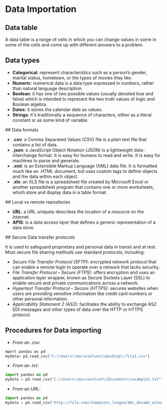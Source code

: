 # Data Importation

## Data table

A data table is a range of cells in which you can change values in some in some of the cells and come up with different answers to a problem.


## Data types

+ **Categorical**: represent characteristics such as a person’s gender, marital status, hometown, or the types of movies they like.
+ **Numeric**: numerical data is a data type expressed in numbers, rather than natural language description.
+ **Boolean**: it has one of two possible values (usually denoted true and false) which is intended to represent the two truth values of logic and Boolean algebra. 
+ **Dates**: it stores the calendar date as values.
+ **Strings**: it's traditionally a sequence of characters, either as a literal constant or as some kind of variable.


## Data formats

- **.csv**: a Comma Separated Values (CSV) file is a plain text file that contains a list of data.
- **.json**: a JavaScript Object Notation (JSON) is a lightweight data-interchange format. It is easy for humans to read and write. It is easy for machines to parse and generate.
- **.xml**: is an Extensible Markup Language (XML) data file. It is formatted much like an .HTML document, but uses custom tags to define objects and the data within each object. 
- **.xls**: an XLS file is a spreadsheet file created by Microsoft Excel or another spreadsheet program that contains one or more worksheets, which store and display data in a table format.


## Local vs remote repositories

+ **URL**: a URL uniquely describes the location of a resource on the Internet. 
+ **APIS**: is a data access layer that defines a generic representation of a data store. 


## Secure Data transfer protocols

It is used to safeguard proprietary and personal data in transit and at rest. Most secure file sharing methods use standard protocols, including:

+ *Secure File Transfer Protocol (SFTP)*: encrypted network protocol that can enable a remote login to operate over a network that lacks security.
+ *File Transfer Protocol – Secure (FTPS)*: offers encryption and uses an application layer wrapper, known as Secure Sockets Layer (SSL) to enable secure and private communications across a network.
+ *Hypertext Transfer Protocol – Secure (HTTPS)*: secures websites when users are providing sensitive information like credit card numbers or other personal information. 
+ *Applicability Statement 2 (AS2)*: facilitates the ability to exchange AS2 EDI messages and other types of data over the HTTP or HTTPS protocol.


## Procedures for Data importing

+ *From an .csv:* 
```py
mport pandas as pd
mydata= pd.read_csv("C:\\Users\\mariosolven\\Desktop\\file1.csv")
```

+ *From an .txt*:
```py
import pandas as pd
mydata = pd.read_csv("C:\\Users\\mariosolven\\Documents\\example2.txt"")
```

+ *From an URL*:
```py
import pandas as pd
mydata = pd.read_csv("http://fifa.com/champions_league/90s_decade_winners.csv")
```


